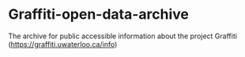 # Graffiti-open-data-archive
The archive for public accessible information about the project Graffiti (https://graffiti.uwaterloo.ca/info)
